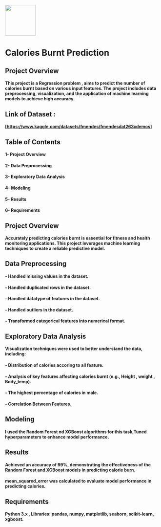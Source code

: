 <img src="[https://github.com/user-attachments/assets/8981166a-8e56-4573-8720-5c09d565553b]" width="100"> 

# Calories Burnt Prediction
## Project Overview
#### This project is a Regression problem , aims to predict the number of calories burnt based on various input features. The project includes data preprocessing, visualization, and the application of machine learning models to achieve high accuracy.
## Link of Dataset :
#### [https://www.kaggle.com/datasets/fmendes/fmendesdat263xdemos]
## Table of Contents
#### 1- Project Overview
#### 2- Data Preprocessing
#### 3- Exploratory Data Analysis
#### 4- Modeling
#### 5- Results
#### 6- Requirements
## Project Overview
#### Accurately predicting calories burnt is essential for fitness and health monitoring applications. This project leverages machine learning techniques to create a reliable predictive model.
## Data Preprocessing
#### - Handled missing values in the dataset.
#### - Handled duplicated rows in the dataset.
#### - Handled datatype of features in the dataset.
#### - Handled outliers in the dataset.
#### - Transformed categorical features into numerical format.
## Exploratory Data Analysis
#### Visualization techniques were used to better understand the data, including:
#### - Distribution of calories accoring to all feature.
#### - Analysis of key features affecting calories burnt (e.g., Height , weight , Body_temp).
#### - The highest percentage of calories in male.
#### - Correlation Between Features.
## Modeling
#### I used the Random Forest nd XGBoost algorithms for this task,Tuned hyperparameters to enhance model performance.
## Results
#### Achieved an accuracy of 99%, demonstrating the effectiveness of the Random Forest and XGBoost models in predicting calorie burn.
#### mean_squared_error was calculated to evaluate model performance in predicting calories.
## Requirements
#### Python 3.x , Libraries: pandas, numpy, matplotlib, seaborn, scikit-learn, xgboost.
